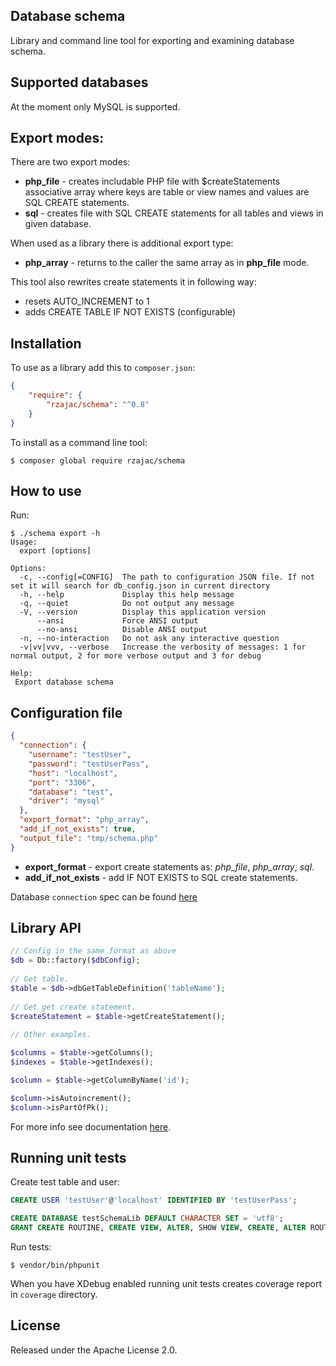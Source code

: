## Database schema

Library and command line tool for exporting and examining database schema.

## Supported databases

At the moment only MySQL is supported.

## Export modes:

There are two export modes:

- **php_file** - creates includable PHP file with $createStatements associative array where keys are table or view names and values are SQL CREATE statements.
- **sql** - creates file with SQL CREATE statements for all tables and views in given database.

When used as a library there is additional export type:

- **php_array** - returns to the caller the same array as in **php_file** mode.

This tool also rewrites create statements it in following way:

- resets AUTO_INCREMENT to 1
- adds CREATE TABLE IF NOT EXISTS (configurable)

## Installation

To use as a library add this to `composer.json`:

```json
{
    "require": {
        "rzajac/schema": "^0.8"
    }
}
```

To install as a command line tool:

```
$ composer global require rzajac/schema
```

## How to use

Run:

```
$ ./schema export -h
Usage:
  export [options]

Options:
  -c, --config[=CONFIG]  The path to configuration JSON file. If not set it will search for db_config.json in current directory
  -h, --help             Display this help message
  -q, --quiet            Do not output any message
  -V, --version          Display this application version
      --ansi             Force ANSI output
      --no-ansi          Disable ANSI output
  -n, --no-interaction   Do not ask any interactive question
  -v|vv|vvv, --verbose   Increase the verbosity of messages: 1 for normal output, 2 for more verbose output and 3 for debug

Help:
 Export database schema
```

## Configuration file

```json
{
  "connection": {
    "username": "testUser",
    "password": "testUserPass",
    "host": "localhost",
    "port": "3306",
    "database": "test",
    "driver": "mysql"
  },
  "export_format": "php_array",
  "add_if_not_exists": true,
  "output_file": "tmp/schema.php"
}
```

- **export_format** - export create statements as: _php_file_, _php_array_, _sql_.
- **add_if_not_exists** - add IF NOT EXISTS to SQL create statements. 

Database `connection` spec can be found [here](https://github.com/rzajac/phptools/blob/master/src/Db/DbConnect.php)

## Library API
 
```php
// Config in the same format as above
$db = Db::factory($dbConfig);
 
// Get table.
$table = $db->dbGetTableDefinition('tableName');
 
// Get get create statement.
$createStatement = $table->getCreateStatement();
 
// Other examples.

$columns = $table->getColumns();
$indexes = $table->getIndexes();

$column = $table->getColumnByName('id');

$column->isAutoincrement();
$column->isPartOfPk();

```

For more info see documentation [here](docs/index.md).

## Running unit tests

Create test table and user:

```sql
CREATE USER 'testUser'@'localhost' IDENTIFIED BY 'testUserPass';

CREATE DATABASE testSchemaLib DEFAULT CHARACTER SET = 'utf8';
GRANT CREATE ROUTINE, CREATE VIEW, ALTER, SHOW VIEW, CREATE, ALTER ROUTINE, EVENT, INSERT, SELECT, DELETE, TRIGGER, GRANT OPTION, REFERENCES, UPDATE, DROP, EXECUTE, LOCK TABLES, CREATE TEMPORARY TABLES, INDEX ON `testSchemaLib`.* TO 'testUser'@'localhost';
```

Run tests:

```
$ vendor/bin/phpunit
```

When you have XDebug enabled running unit tests creates coverage report in `coverage` directory.

## License

Released under the Apache License 2.0.

